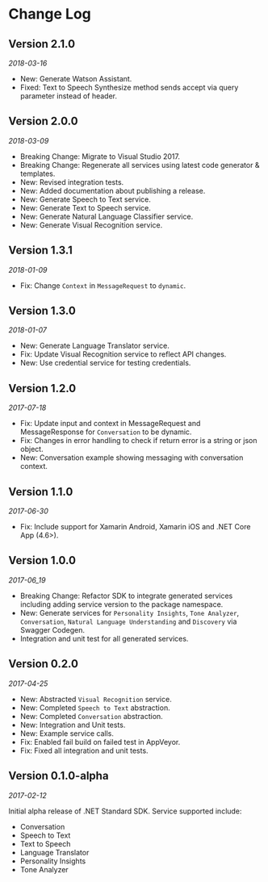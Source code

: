 Change Log
==========
## Version 2.1.0
_2018-03-16_
* New: Generate Watson Assistant.
* Fixed: Text to Speech Synthesize method sends accept via query parameter instead of header.

## Version 2.0.0
_2018-03-09_
* Breaking Change: Migrate to Visual Studio 2017.
* Breaking Change: Regenerate all services using latest code generator & templates.
* New: Revised integration tests.
* New: Added documentation about publishing a release.
* New: Generate Speech to Text service.
* New: Generate Text to Speech service.
* New: Generate Natural Language Classifier service.
* New: Generate Visual Recognition service.

## Version 1.3.1
_2018-01-09_
* Fix: Change `Context` in `MessageRequest` to `dynamic`.

## Version 1.3.0
_2018-01-07_
* New: Generate Language Translator service.
* Fix: Update Visual Recognition service to reflect API changes.
* New: Use credential service for testing credentials.

## Version 1.2.0
_2017-07-18_
* Fix: Update input and context in MessageRequest and MessageResponse for `Conversation` to be dynamic.
* Fix: Changes in error handling to check if return error is a string or json object.
* New: Conversation example showing messaging with conversation context.

## Version 1.1.0
_2017-06-30_
* Fix: Include support for Xamarin Android, Xamarin iOS and .NET Core App (4.6>).

## Version 1.0.0
_2017-06_19_
* Breaking Change: Refactor SDK to integrate generated services including adding service version to the package namespace.
* New: Generate services for `Personality Insights`, `Tone Analyzer`, `Conversation`, `Natural Language Understanding` and `Discovery` via Swagger Codegen.
* Integration and unit test for all generated services.

## Version 0.2.0
_2017-04-25_

* New: Abstracted `Visual Recognition` service.
* New: Completed `Speech to Text` abstraction.
* New: Completed `Conversation` abstraction.
* New: Integration and Unit tests.
* New: Example service calls.
* Fix: Enabled fail build on failed test in AppVeyor.
* Fix: Fixed all integration and unit tests.

## Version 0.1.0-alpha
_2017-02-12_

Initial alpha release of .NET Standard SDK. Service supported include:
* Conversation
* Speech to Text
* Text to Speech
* Language Translator
* Personality Insights
* Tone Analyzer
